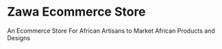 # Zawa Ecommerce Store
An Ecommerce Store For African Artisans to Market African Products and Designs 

